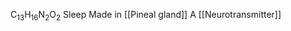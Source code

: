 C<sub>13</sub>H<sub>16</sub>N<sub>2</sub>O<sub>2</sub>
Sleep
Made in [[Pineal gland]]
A [[Neurotransmitter]]
